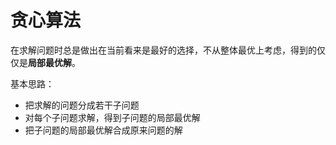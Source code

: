# 贪心算法

在求解问题时总是做出在当前看来是最好的选择，不从整体最优上考虑，得到的仅仅是**局部最优解**。

基本思路：

* 把求解的问题分成若干子问题
* 对每个子问题求解，得到子问题的局部最优解
* 把子问题的局部最优解合成原来问题的解

